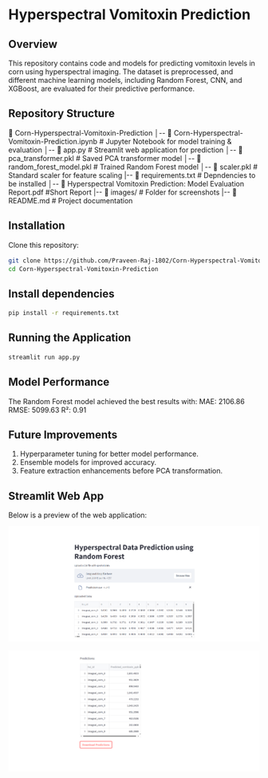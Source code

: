 # Hyperspectral Vomitoxin Prediction

## Overview
This repository contains code and models for predicting vomitoxin levels in corn using hyperspectral imaging. 
The dataset is preprocessed, and different machine learning models, including Random Forest, CNN, and XGBoost, are evaluated for their predictive performance.

## Repository Structure
📂 Corn-Hyperspectral-Vomitoxin-Prediction │-- 
📜 Corn-Hyperspectral-Vomitoxin-Prediction.ipynb # Jupyter Notebook for model training & evaluation │-- 
📜 app.py # Streamlit web application for prediction │-- 📜 pca_transformer.pkl # Saved PCA transformer model │-- 
📜 random_forest_model.pkl # Trained Random Forest model │-- 📜 scaler.pkl # Standard scaler for feature scaling |-- 
📜 requirements.txt # Depndencies to be installed │-- 📜 Hyperspectral Vomitoxin Prediction: Model Evaluation Report.pdf #Short Report |-- 
📜 images/ # Folder for screenshots |-- 📜 README.md # Project documentation 

## Installation
Clone this repository:
```bash
git clone https://github.com/Praveen-Raj-1802/Corn-Hyperspectral-Vomitoxin-Prediction.git
cd Corn-Hyperspectral-Vomitoxin-Prediction
```

## Install dependencies
```bash
pip install -r requirements.txt
```

## Running the Application
```bash
streamlit run app.py
```

## Model Performance
The Random Forest model achieved the best results with:
MAE: 2106.86
RMSE: 5099.63
R²: 0.91

## Future Improvements
1. Hyperparameter tuning for better model performance.
2. Ensemble models for improved accuracy.
3. Feature extraction enhancements before PCA transformation.

## Streamlit Web App

Below is a preview of the web application:

![Streamlit App Screenshot](images/streamlit_app1.PNG)

![Streamlit App Screenshot](images/streamlit_app2.PNG)




